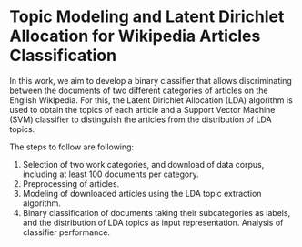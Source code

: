 # Topic Modeling and Latent Dirichlet Allocation for Wikipedia Articles Classification

In this work, we aim to develop a binary classifier that allows discriminating between the documents of two different categories of articles on the English Wikipedia. For this, the Latent Dirichlet Allocation (LDA) algorithm is used to obtain the topics of each article and a Support Vector Machine (SVM) classifier to distinguish the articles from the distribution of LDA topics.

The steps to follow are following:

1. Selection of two work categories, and download of data corpus, including at least 100 documents per category.
2. Preprocessing of articles.
3. Modeling of downloaded articles using the LDA topic extraction algorithm.
4. Binary classification of documents taking their subcategories as labels, and the distribution of LDA topics as input representation. Analysis of classifier performance.
